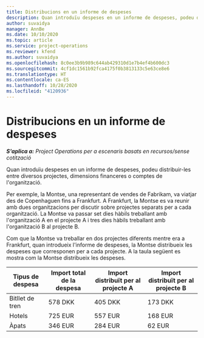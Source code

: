 ```yaml
---
title: Distribucions en un informe de despeses
description: Quan introduïu despeses en un informe de despeses, podeu distribuir-les entre diversos projectes, entitats jurídiques o comptes de l'organització.
author: suvaidya
manager: AnnBe
ms.date: 10/10/2020
ms.topic: article
ms.service: project-operations
ms.reviewer: kfend
ms.author: suvaidya
ms.openlocfilehash: 8c0ee3b9b989c644ab429310d1e7b4ef4b600dc3
ms.sourcegitcommit: 4cf1dc1561b92fca4175f0b3813133c5e63ce8e6
ms.translationtype: HT
ms.contentlocale: ca-ES
ms.lasthandoff: 10/28/2020
ms.locfileid: "4120936"
---
```

# <a name="distributions-on-an-expense-report"></a>Distribucions en un informe de despeses

_**S'aplica a:** Project Operations per a escenaris basats en recursos/sense cotització_

Quan introduïu despeses en un informe de despeses, podeu distribuir-les entre diversos projectes, dimensions financeres o comptes de l'organització.

Per exemple, la Montse, una representant de vendes de Fabrikam, va viatjar des de Copenhaguen fins a Frankfurt. A Frankfurt, la Montse es va reunir amb dues organitzacions per discutir sobre projectes separats per a cada organització. La Montse va passar set dies hàbils treballant amb l'organització A en el projecte A i tres dies hàbils treballant amb l'organització B al projecte B.

Com que la Montse va treballar en dos projectes diferents mentre era a Frankfurt, quan introdueix l'informe de despeses, la Montse distribueix les despeses que corresponen per a cada projecte. A la taula següent es mostra com la Montse distribueix les despeses.

| Tipus de despesa | Import total de la despesa | Import distribuït per al projecte A | Import distribuït per al projecte B |
|--------------|----------------------|---------------------------------|---------------------------------|
| Bitllet de tren   | 578 DKK              | 405 DKK                         | 173 DKK                         |
| Hotels        | 725 EUR              | 557 EUR                         | 168 EUR                         |
| Àpats        | 346 EUR              | 284 EUR                         | 62 EUR                          |
